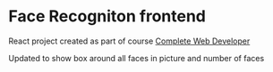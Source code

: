 # Face Recogniton frontend

React project created as part of course [Complete Web Developer](https://www.udemy.com/course/the-complete-web-developer-zero-to-mastery)

Updated to show box around all faces in picture and number of faces